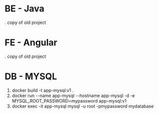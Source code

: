 # BE - Java
. copy of old project

# FE - Angular
. copy of old project

# DB - MYSQL
1. docker build -t app-mysql:v1 .
2. docker run --name app-mysql --hostname app-mysql -d -e MYSQL_ROOT_PASSWORD=mypassword app-mysql:v1
3. docker exec -it app-mysql mysql -u root -pmypassword mydatabase

